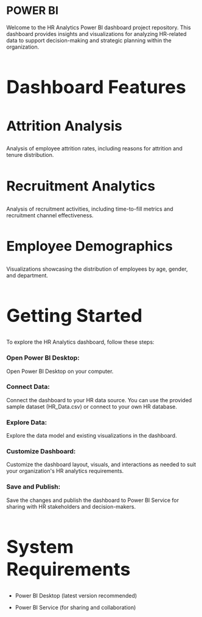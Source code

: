 <span style="font-size:24px;"><h1>POWER BI</h1></span>
<p>Welcome to the HR Analytics Power BI dashboard project repository. This dashboard provides insights and visualizations for analyzing HR-related data to support decision-making and strategic planning within the organization.</p>
<span style="font-size:24px;"><h1>Dashboard Features</h1><h2>Attrition Analysis</h2></span>
<p>Analysis of employee attrition rates, including reasons for attrition and tenure distribution.</p>
<span style="font-size:24px;"><h2>Recruitment Analytics</h2></span>
<p>Analysis of recruitment activities, including time-to-fill metrics and recruitment channel effectiveness.</p>
<span style="font-size:24px;"><h2>Employee Demographics</h2></span>
<p>Visualizations showcasing the distribution of employees by age, gender, and department.</p>
<span style="font-size:24px;"><h1>Getting Started</h1></span>
<p>To explore the HR Analytics dashboard, follow these steps:<br>
<h3>Open Power BI Desktop:</h3> Open Power BI Desktop on your computer.<br>
<h3>Connect Data:</h3> Connect the dashboard to your HR data source. You can use the provided sample dataset (HR_Data.csv) or connect to your own HR database.<br>
<h3>Explore Data:</h3> Explore the data model and existing visualizations in the dashboard.<br>
<h3>Customize Dashboard:</h3> Customize the dashboard layout, visuals, and interactions as needed to suit your organization's HR analytics requirements.<br>
<h3>Save and Publish:</h3> Save the changes and publish the dashboard to Power BI Service for sharing with HR stakeholders and decision-makers.</p>
<span style="font-size:24px;"><h1>System Requirements</h1></span>
<ul>
<li><p>Power BI Desktop (latest version recommended)<br></p></li>
<li>Power BI Service (for sharing and collaboration)</p></li>
</ul>


